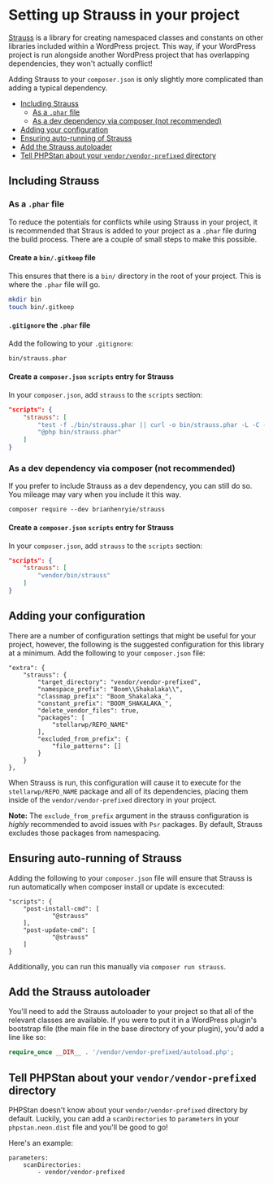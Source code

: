 # Setting up Strauss in your project

[Strauss](https://github.com/BrianHenryIE/strauss) is a library for creating namespaced classes and constants on other libraries included within a WordPress project. This way, if your WordPress project is run alongside another WordPress project that has overlapping dependencies, they won't actually conflict!

Adding Strauss to your `composer.json` is only slightly more complicated than adding a typical dependency.

* [Including Strauss](#including-strauss)
  * [As a `.phar` file](#as-a-phar-file)
  * [As a dev dependency via composer (not recommended)](#as-a-dev-dependency-via-composer-not-recommended)
* [Adding your configuration](#adding-your-configuration)
* [Ensuring auto-running of Strauss](#ensuring-auto-running-of-strauss)
* [Add the Strauss autoloader](#add-the-strauss-autoloader)
* [Tell PHPStan about your `vendor/vendor-prefixed` directory](#tell-phpstan-about-your-vendorvendor-prefixed-directory)

## Including Strauss

### As a `.phar` file

To reduce the potentials for conflicts while using Strauss in your project, it is recommended that Straus is added to your project as a `.phar` file during the build process. There are a couple of small steps to make this possible.

#### Create a `bin/.gitkeep` file

This ensures that there is a `bin/` directory in the root of your project. This is where the `.phar` file will go.

```bash
mkdir bin
touch bin/.gitkeep
```

#### `.gitignore` the `.phar` file

Add the following to your `.gitignore`:

```bash
bin/strauss.phar
```

#### Create a `composer.json` `scripts` entry for Strauss

In your `composer.json`, add `strauss` to the `scripts` section:

```json
"scripts": {
	"strauss": [
		"test -f ./bin/strauss.phar || curl -o bin/strauss.phar -L -C - https://github.com/BrianHenryIE/strauss/releases/download/0.13.0/strauss.phar",
		"@php bin/strauss.phar"
	]
}
```

### As a dev dependency via composer (not recommended)

If you prefer to include Strauss as a dev dependency, you can still do so. You mileage may vary when you include it this way.

```
composer require --dev brianhenryie/strauss
```

#### Create a `composer.json` `scripts` entry for Strauss

In your `composer.json`, add `strauss` to the `scripts` section:

```json
"scripts": {
	"strauss": [
		"vendor/bin/strauss"
	]
}
```

## Adding your configuration

There are a number of configuration settings that might be useful for your project, however, the following is the suggested configuration for this library at a minimum. Add the following to your `composer.json` file:

```
"extra": {
	"strauss": {
		"target_directory": "vendor/vendor-prefixed",
		"namespace_prefix": "Boom\\Shakalaka\\",
		"classmap_prefix": "Boom_Shakalaka_",
		"constant_prefix": "BOOM_SHAKALAKA_",
		"delete_vendor_files": true,
		"packages": [
			"stellarwp/REPO_NAME"
		],
		"excluded_from_prefix": {
			"file_patterns": []
		}
	}
},
```

When Strauss is run, this configuration will cause it to execute for the `stellarwp/REPO_NAME` package and all of its dependencies, placing them inside of the `vendor/vendor-prefixed` directory in your project.

**Note:** The `exclude_from_prefix` argument in the strauss configuration is _highly_ recommended to avoid issues with `Psr` packages. By default, Strauss excludes those packages from namespacing.

## Ensuring auto-running of Strauss

Adding the following to your `composer.json` file will ensure that Strauss is run automatically when composer install or update is excecuted:

```
"scripts": {
	"post-install-cmd": [
			"@strauss"
	],
	"post-update-cmd": [
			"@strauss"
	]
}
```

Additionally, you can run this manually via `composer run strauss`.

## Add the Strauss autoloader

You'll need to add the Strauss autoloader to your project so that all of the relevant classes are available. If you were to put it in a WordPress plugin's bootstrap file (the main file in the base directory of your plugin), you'd add a line like so:

```php
require_once __DIR__ . '/vendor/vendor-prefixed/autoload.php';
```

## Tell PHPStan about your `vendor/vendor-prefixed` directory

PHPStan doesn't know about your `vendor/vendor-prefixed` directory by default. Luckily, you can add a `scanDirectories` to `parameters` in your `phpstan.neon.dist` file and you'll be good to go!

Here's an example:

```
parameters:
	scanDirectories:
		- vendor/vendor-prefixed
```
